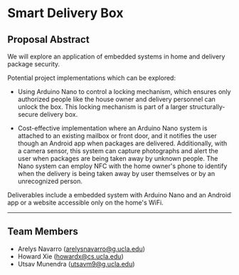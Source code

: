 # Smart Delivery Box

## Proposal Abstract

We will explore an application of embedded systems in home and delivery package security. 

Potential project implementations which can be explored:

* Using Arduino Nano to control a locking mechanism, which ensures only authorized people like the house owner and delivery personnel can unlock the box. This locking mechanism is part of a larger structurally-secure delivery box.

* Cost-effective implementation where an Arduino Nano system is attached to an existing mailbox or front door, and it notifies the user though an Android app when packages are delivered. Additionally, with a camera sensor, this system can capture photographs and alert the user when packages are being taken away by unknown people. The Nano system can employ NFC with the home owner's phone to identify when the delivery is being taken away by user themselves or by an unrecognized person.

Deliverables include a embedded system with Arduino Nano and an Android app or a website accessible only on the home's WiFi.

----

## Team Members

* Arelys Navarro (arelysnavarro@g.ucla.edu)
* Howard Xie (howardx@cs.ucla.edu)
* Utsav Munendra (utsavm9@g.ucla.edu)